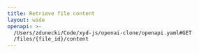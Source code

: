 ```yaml
---
title: Retrieve file content
layout: wide
openapi: >-
  /Users/zdunecki/Code/xyd-js/openai-clone/openapi.yaml#GET
  /files/{file_id}/content
---
```


